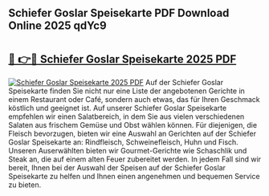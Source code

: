 ## Schiefer Goslar Speisekarte PDF Download Online 2025 qdYc9

# <h2><a href="http://gc6jc9.nevu.top/?p=Schiefer+Goslar+Speisekarte">🔗 👉🔴 Schiefer Goslar Speisekarte 2025 PDF</a></h2>

[![Schiefer Goslar Speisekarte 2025 PDF](https://i.imgur.com/dBaPXMq.png)](http://gc6jc9.nevu.top/?p=Schiefer+Goslar+Speisekarte)
Auf der Schiefer Goslar Speisekarte finden Sie nicht nur eine Liste der angebotenen Gerichte in einem Restaurant oder Café, sondern auch etwas, das für Ihren Geschmack köstlich und geeignet ist. Auf unserer Schiefer Goslar Speisekarte empfehlen wir einen Salatbereich, in dem Sie aus vielen verschiedenen Salaten aus frischem Gemüse und Obst wählen können. Für diejenigen, die Fleisch bevorzugen, bieten wir eine Auswahl an Gerichten auf der Schiefer Goslar Speisekarte an: Rindfleisch, Schweinefleisch, Huhn und Fisch. Unseren Auserwählten bieten wir Gourmet-Gerichte wie Schaschlik und Steak an, die auf einem alten Feuer zubereitet werden. In jedem Fall sind wir bereit, Ihnen bei der Auswahl der Speisen auf der Schiefer Goslar Speisekarte zu helfen und Ihnen einen angenehmen und bequemen Service zu bieten.
